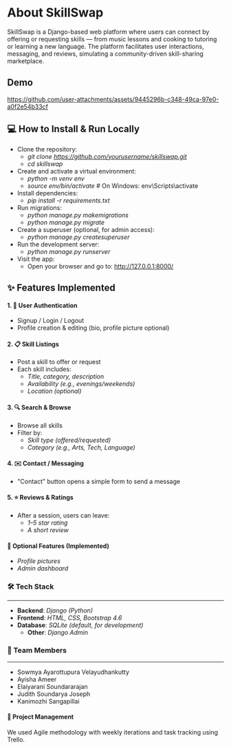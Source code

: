 
# About SkillSwap

SkillSwap is a Django-based web platform where users can connect by offering or requesting skills — from music lessons and cooking to tutoring or learning a new language. The platform facilitates user interactions, messaging, and reviews, simulating a community-driven skill-sharing marketplace.

## Demo

https://github.com/user-attachments/assets/9445296b-c348-49ca-97e0-a0f2e54b33cf

## 💻 How to Install & Run Locally

- Clone the repository:
  - *git clone https://github.com/yourusername/skillswap.git*  
  - *cd skillswap*
- Create and activate a virtual environment:
  - *python -m venv env*
  - *source env/bin/activate*  # On Windows: env\Scripts\activate
- Install dependencies:
  - *pip install -r requirements.txt*
- Run migrations:
  - *python manage.py makemigrations*
  - *python manage.py migrate*
- Create a superuser (optional, for admin access):
  - *python manage.py createsuperuser*
- Run the development server:
  - *python manage.py runserver*
- Visit the app:
  - Open your browser and go to: http://127.0.0.1:8000/

## ✨ Features Implemented

#### 1. 🔐 User Authentication

* Signup / Login / Logout
* Profile creation & editing (bio, profile picture optional)

#### 2. 📋 Skill Listings

* Post a skill to offer or request
* Each skill includes:
    * *Title, category, description*
    * *Availability (e.g., evenings/weekends)*
    * *Location (optional)*
  
#### 3. 🔍 Search & Browse

* Browse all skills
* Filter by:
    * *Skill type (offered/requested)*
    * *Category (e.g., Arts, Tech, Language)*
  
#### 4. ✉️ Contact / Messaging

* "Contact" button opens a simple form to send a message
  
#### 5. ⭐ Reviews & Ratings

* After a session, users can leave:
    * *1–5 star rating*
    * *A short review*
  
#### 🧰 Optional Features (Implemented)
* *Profile pictures*
* *Admin dashboard*


### 🛠 Tech Stack
***
* **Backend**: *Django (Python)*
* **Frontend**: *HTML, CSS, Bootstrap 4.6*
* **Database**: *SQLite (default, for development)*
    * **Other**: *Django Admin*

### 👥 Team Members
***
* Sowmya Ayarottupura Velayudhankutty
* Ayisha Ameer
* Elaiyarani Soundararajan
* Judith Soundarya Joseph
* Kanimozhi Sangapillai

#### 📌 Project Management

 We used Agile methodology with weekly iterations and task tracking using Trello. 


